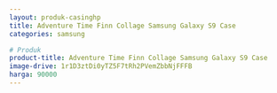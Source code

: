 ```yaml
---
layout: produk-casinghp
title: Adventure Time Finn Collage Samsung Galaxy S9 Case
categories: samsung

# Produk
product-title: Adventure Time Finn Collage Samsung Galaxy S9 Case
image-drive: 1r1D3ztDi0yTZ5F7tRh2PVemZbbNjFFFB
harga: 90000
---
```


